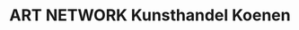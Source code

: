 ---
title: "ART NETWORK Kunsthandel Koenen"
url: /bocholt/art-network-kunsthandel-koenen/
shop: Kunst
---